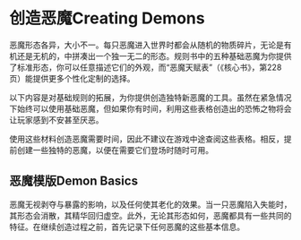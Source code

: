 # 创造恶魔Creating Demons

恶魔形态各异，大小不一。每只恶魔进入世界时都会从随机的物质碎片，无论是有机还是无机的，中拼凑出一个独一无二的形态。规则书中的五种基础恶魔为你提供了标准形态，你可以任意描述它们的外观，而“恶魔天赋表”（《核心书》，第228页）能提供更多个性化定制的选择。

以下内容是对基础规则的拓展，为你提供创造独特新恶魔的工具。虽然在紧急情况下始终可以使用基础恶魔，但如果你有时间，利用这些表格创造出的恐怖之物将会让玩家感到不安甚至厌恶。

使用这些材料创造恶魔需要时间，因此不建议在游戏中途查阅这些表格。相反，提前创建一些独特的恶魔，以便在需要它们登场时随时可用。

## 恶魔模版Demon Basics

恶魔无视剥夺与暴露的影响，以及任何使其老化的效果。当一只恶魔陷入失能时，其形态会消散，其精华回归虚空。此外，无论其形态如何，恶魔都具有一些共同的特征。在继续创造过程之前，首先记录下任何恶魔的这些基本信息。

